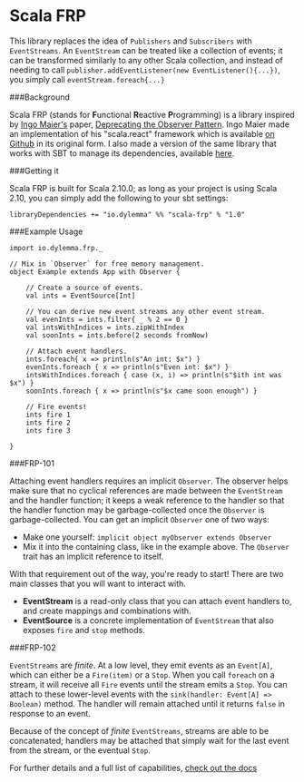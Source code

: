 Scala FRP
=========

This library replaces the idea of `Publishers` and `Subscribers` with `EventStreams`. An `EventStream` can be treated like a collection of events; it can be transformed similarly to any other Scala collection, and instead of needing to call `publisher.addEventListener(new EventListener(){...})`, you simply call `eventStream.foreach{...}`

###Background

Scala FRP (stands for **F**unctional **R**eactive **P**rogramming) is a library inspired by [Ingo Maier's](http://lampwww.epfl.ch/~imaier/) paper, [Deprecating the Observer Pattern](http://lampwww.epfl.ch/~imaier/pub/DeprecatingObserversTR2010.pdf). Ingo Maier made an implementation of his "scala.react" framework which is available [on Github](https://github.com/ingoem/scala-react) in its original form. I also made a version of the same library that works with SBT to manage its dependencies, available [here](https://github.com/dylemma/scala.react).

###Getting it

Scala FRP is built for Scala 2.10.0; as long as your project is using Scala 2.10, you can simply add the following to your sbt settings:

	libraryDependencies += "io.dylemma" %% "scala-frp" % "1.0"

###Example Usage

	import io.dylemma.frp._

	// Mix in `Observer` for free memory management.
	object Example extends App with Observer {

		// Create a source of events.
		val ints = EventSource[Int]

		// You can derive new event streams any other event stream.
		val evenInts = ints.filter{ _ % 2 == 0 }
		val intsWithIndices = ints.zipWithIndex
		val soonInts = ints.before(2 seconds fromNow)

		// Attach event handlers.
		ints.foreach{ x => println(s"An int: $x") }
		evenInts.foreach { x => println(s"Even int: $x") }
		intsWithIndices.foreach { case (x, i) => println(s"$ith int was $x") }
		soonInts.foreach { x => println(s"$x came soon enough") }

		// Fire events!
		ints fire 1
		ints fire 2
		ints fire 3

	}

###FRP-101

Attaching event handlers requires an implicit `Observer`. The observer helps make sure that no cyclical references are made between the `EventStream` and the handler function; it keeps a weak reference to the handler so that the handler function may be garbage-collected once the `Observer` is garbage-collected. You can get an implicit `Observer` one of two ways:

 - Make one yourself: `implicit object myObserver extends Observer`
 - Mix it into the containing class, like in the example above. The `Observer` trait has an implicit reference to itself.

With that requirement out of the way, you're ready to start! There are two main classes that you will want to interact with. 

 - **EventStream** is a read-only class that you can attach event handlers to, and create mappings and combinations with. 
 - **EventSource** is a concrete implementation of `EventStream` that also exposes `fire` and `stop` methods.

###FRP-102

`EventStreams` are *finite*. At a low level, they emit events as an `Event[A]`, which can either be a `Fire(item)` or a `Stop`. When you call `foreach` on a stream, it will receive all `Fire` events until the stream emits a `Stop`. You can attach to these lower-level events with the `sink(handler: Event[A] => Boolean)` method. The handler will remain attached until it returns `false` in response to an event.

Because of the concept of *finite* `EventStreams`, streams are able to be concatenated; handlers may be attached that simply wait for the last event from the stream, or the eventual `Stop`.


For further details and a full list of capabilities, [check out the docs](http://dylemma.github.com/scala.frp/)